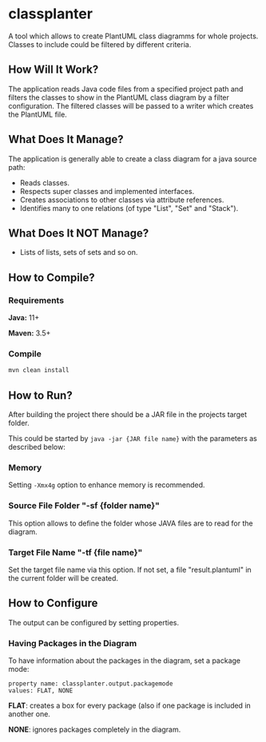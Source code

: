 # classplanter
A tool which allows to create PlantUML class diagramms for whole projects. Classes to include could be filtered by different criteria.


## How Will It Work?

The application reads Java code files from a specified project path and filters the classes to show in the PlantUML
class diagram by a filter configuration. The filtered classes will be passed to a writer which creates the PlantUML
file.


## What Does It Manage?

The application is generally able to create a class diagram for a java source path:

* Reads classes.
* Respects super classes and implemented interfaces.
* Creates associations to other classes via attribute references.
* Identifies many to one relations (of type "List", "Set" and "Stack").


## What Does It NOT Manage?

* Lists of lists, sets of sets and so on.


## How to Compile?

### Requirements

**Java:** 11+

**Maven:** 3.5+

### Compile

```bash
mvn clean install
```


## How to Run?

After building the project there should be a JAR file in the projects target folder.

This could be started by ``java -jar {JAR file name}`` with the parameters as described below:

### Memory

Setting ``-Xmx4g`` option to enhance memory is recommended.

### Source File Folder "-sf {folder name}"

This option allows to define the folder whose JAVA files are to read for the diagram.

### Target File Name "-tf {file name}"

Set the target file name via this option. If not set, a file "result.plantuml" in the current folder will be created.



## How to Configure

The output can be configured by setting properties.

### Having Packages in the Diagram

To have information about the packages in the diagram, set a package mode:

```
property name: classplanter.output.packagemode
values: FLAT, NONE
```

**FLAT**: creates a box for every package (also if one package is included in another one.

**NONE**: ignores packages completely in the diagram.